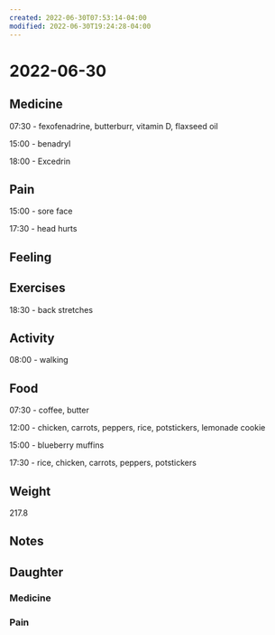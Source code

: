 ```yaml
---
created: 2022-06-30T07:53:14-04:00
modified: 2022-06-30T19:24:28-04:00
---
```


# 2022-06-30

## Medicine

07:30 - fexofenadrine, butterburr, vitamin D, flaxseed oil

15:00 - benadryl

18:00 - Excedrin 


## Pain

15:00 - sore face

17:30 - head hurts


## Feeling


## Exercises

18:30 - back stretches 


## Activity

08:00 - walking


## Food

07:30 - coffee, butter 

12:00 - chicken, carrots, peppers, rice, potstickers, lemonade cookie

15:00 - blueberry muffins

17:30 - rice, chicken, carrots, peppers, potstickers 


## Weight

217.8

## Notes


## Daughter

### Medicine


### Pain
